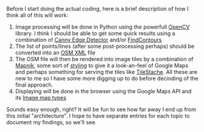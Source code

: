 Before I start doing the actual coding, here is a brief description of how I think all of this will work:

1. Image processing will be done in Python using the powerfull [OpenCV](http://opencv.org/) library. I think I should be able to get some quick results using a combination of [Canny Edge Detector](http://docs.opencv.org/doc/tutorials/imgproc/imgtrans/canny_detector/canny_detector.html) and/or [FindContours](http://docs.opencv.org/doc/tutorials/imgproc/shapedescriptors/find_contours/find_contours.html)
2. The list of points/lines (after some post-processing perhaps) should be converted into an [OSM XML](http://wiki.openstreetmap.org/wiki/OSM_XML) file
3. The OSM file will then be rendered into image tiles by a combination of [Mapnik](http://wiki.openstreetmap.org/wiki/Mapnik), some sort of [styling](http://wiki.openstreetmap.org/wiki/Mapnik#OSM_Standard_Mapnik_Style) to give it a look-an-feel of Google Maps and perhaps something for serving the tiles like [TileStache](http://tilestache.org/). All these are new to me so I have some more digging up to do before decinding of the final approach.
4. Displaying will be done in the browser using the Google Maps API and its [Image map types](https://developers.google.com/maps/documentation/javascript/examples/maptype-image)

Sounds easy enough, right? It will be fun to see how far away I end up from this initial "architecture".
I hope to have separate entries for each topic to document my findings, so we'll see.
